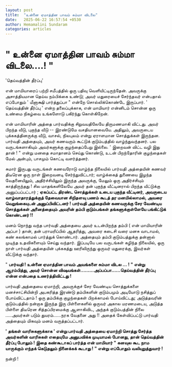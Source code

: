 ```yaml
---
layout: post
title:  "உன்னை ஏமாத்தின பாவம் சும்மா விடலை"
date:   2025-06-22 16:57:54 +0530
author: Hemamalini Sundaram
categories: articles
---
```


#  \" உன்னை ஏமாத்தின பாவம் சும்மா விடலை\....! \" 

'தெய்வத்தின் தீர்ப்பு'

என் மாமியாரைப் பற்றி சமீபத்தில் ஒரு பதிவு வெளியிட்டிருந்தேன். அவருக்கு அசாத்தியமான
தெய்வ நம்பிக்கை உண்டு; அவர் மதுரையைச் சேர்ந்தவர் என்பதால் எப்போதும் ' மீனாக்ஷி
பார்த்துப்பா " என்றே சொல்லிக்கொண்டே இருப்பார். ' தெய்வத்தின் தீர்ப்பு ' என்ற தலைப்புக்காக,
என் மாமியார் என்னிடம் சொன்ன ஒரு உண்மை நிகழ்வை உங்களோடு பகிர்ந்து கொள்கிறேன்.

என் மாமியாரின் அத்தை பார்வதிக்கு சிறுவயதிலேயே திருமணமாகி விட்டது. அவர் பிறந்த
வீடு, புகுந்த வீடு -- இரண்டுமே வசதியானவையே. அதிலும், அவருடைய புக்ககத்தினருக்கு
வீடு, வாசல், நிலபுலம் என்று ஏராளமான சொத்துக்கள் இருந்தன. பார்வதி அத்தையும், அவர்
கணவரும் கூட்டுக் குடும்பத்தில் வாழ்ந்துவந்தனர். பல வருடங்களாகியும் அவர்களுக்கு
குழந்தைப்பேறு இல்லை. ' இறைவன் விட்ட வழி இது தான் ! " என்று மனதை சமாதானம் செய்து
கொண்டு, உடன் பிறந்தோரின் குழந்தைகள் மேல் அன்பும், பாசமும் கொட்டி வளர்த்தனர்.

சுமார் இருபது வருடங்கள் கணவரோடு வாழ்ந்த நிலையில் பார்வதி அத்தையின் கணவர் திடீரென
ஒரு நாள் இறைவனடி சேர்ந்துவிட்டார்; வாழ்க்கைத் துணையை இழந்த வேதனையிலும்,
அதிர்ச்சியிலும் இருந்த அவருக்கு, மேலும் ஒரு அதிர்ச்சியும் காத்திருந்தது ! சில
மாதங்களிலேயே அவர் தன் புகுந்த வீட்டினரால் பிறந்த வீட்டுக்கு அனுப்பப்பட்டார் ; **ஏகப்பட்ட
திரண்ட சொத்துக்கள் உடைய புகுந்த வீட்டினர், அவருடைய வாழ்வாதாரத்துக்குத் தேவையான
சிறிதளவு பணம் கூடத் தர மனமில்லாமல், அவரை வெறுங்கையுடன் அனுப்பிவிட்டனர் ! பார்வதி
அத்தையின் கணவருக்கு சேர வேண்டிய சொத்துக்கள் அனைத்தையும் அவரின் தம்பி குடும்பங்கள்
தங்களுக்குள்ளேயே பங்கிட்டுக் கொண்டனர் !!**

மனம் நொந்து வந்த பார்வதி அத்தையை அவர் உடன்பிறந்த தம்பி ( என் மாமியாரின் அப்பா ) தான்,
தன் பராமரிப்பில் ஆதரித்து, அவரை கடைசி வரை மனசு வாடாமல், கண் கலங்காமல் பார்த்துக்
கொண்டார். அத்தையும் தம்பி குடும்பத்துக்கு தன்னால் முடிந்த உதவிகளையும் செய்து வந்தார்.
இப்படியே பல வருடங்கள் கழிந்த நிலையில், ஒரு நாள் பார்வதி அத்தையின் புக்ககத்து
ஊரிலிருந்து ஒருவர் மதுரைக்கு, இவர்கள் வீட்டுக்கு வந்தார்.

" **பார்வதி ! உன்னை ஏமாத்தின பாவம் அவங்களை சும்மா விடல ... ! " என்று ஆரம்பித்து,
அவர் சொன்ன விஷயங்கள்.........அப்பப்பா......தெய்வத்தின் தீர்ப்பு என்ன என்பதை
உணர்த்திவிட்டது !**

பார்வதி அத்தையை ஏமாற்றி, அவருக்குச் சேர வேண்டிய சொத்துக்களை மனச்சாட்சியின்றி
அபகரித்த இரண்டு தம்பிகளின் குடும்பமும் அடியோடு நசித்துப் போய்விட்டதாம் ! ஒரு
தம்பிக்கு குழந்தைகள் பிறக்காமல் போய்விட்டது; அடுத்தவரின் குடும்பத்தில் நன்றாக இருந்த
இரு பிள்ளைகளில் ஒருவர் அகால மரணமடைய, அடுத்த பிள்ளை திடீரென சித்தப்பிரமைக்கு
ஆளாகிவிட, அந்தக் குடும்பத்தின் நிலை .....அவர்கள் படும் துயரம்......நரக வேதனை அது
!! அதைக் கேள்விப்பட்டு பார்வதி அத்தையும் மிகவும் மனம் வருத்தப்பட்டார்.

**' தங்கள் வாரிசுகளுக்காக ' என்று பார்வதி அத்தையை ஏமாற்றி சொத்து சேர்த்த அவர்களின்
வாரிசுகள் எதையுமே அனுபவிக்க முடியாமல் போனது, தான் தெய்வத்தின் தீர்ப்பு போலும் ! இதை
கண்கூடாகப் பார்த்த என் மாமியார் " கனவுல கூட நாம யாருக்கும் எந்தக் கெடுதலும் நினைக்கக்
கூடாது ! " என்று எப்போதும் வலியுறுத்துவார் !**

நன்றி !
